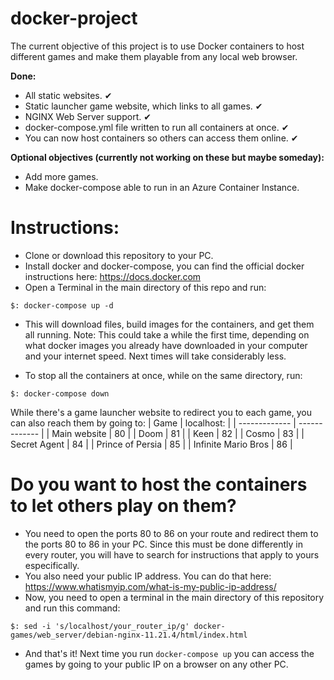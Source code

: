 # docker-project

The current objective of this project is to use Docker containers to host different games and make them playable from any local web browser.

__Done:__
- All static websites. ✔
- Static launcher game website, which links to all games. ✔
- NGINX Web Server support. ✔
- docker-compose.yml file written to run all containers at once. ✔
- You can now host containers so others can access them online. ✔

__Optional objectives (currently not working on these but maybe someday):__
- Add more games.
- Make docker-compose able to run in an Azure Container Instance.

# Instructions:
- Clone or download this repository to your PC.
- Install docker and docker-compose, you can find the official docker instructions here: https://docs.docker.com
- Open a Terminal in the main directory of this repo and run:
```
$: docker-compose up -d
```
- This will download files, build images for the containers, and get them all running. Note: This could take a while the first time, depending on what docker images you already have downloaded in your computer and your internet speed. Next times will take considerably less.

- To stop all the containers at once, while on the same directory, run:
```
$: docker-compose down
```

While there's a game launcher website to redirect you to each game, you can also reach them by going to:
| Game | localhost: |
| ------------- | ------------- |
| Main website | 80  |
| Doom | 81  |
| Keen | 82  |
| Cosmo | 83  |
| Secret Agent | 84  |
| Prince of Persia | 85  |
| Infinite Mario Bros | 86  |

# Do you want to host the containers to let others play on them?
- You need to open the ports 80 to 86 on your route and redirect them to the ports 80 to 86 in your PC. Since this must be done differently in every router, you will have to search for instructions that apply to yours especifically.
- You also need your public IP address. You can do that here: https://www.whatismyip.com/what-is-my-public-ip-address/
- Now, you need to open a terminal in the main directory of this repository and run this command:
```
$: sed -i 's/localhost/your_router_ip/g' docker-games/web_server/debian-nginx-11.21.4/html/index.html
```
- And that's it! Next time you run ```docker-compose up``` you can access the games by going to your public IP on a browser on any other PC.

